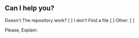 ## Can I help you?

Doesn't The repository work? [ ]
I don't Find a file [ ]
Other: [ ]

Please, Explain:
